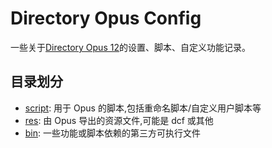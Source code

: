 # Directory Opus Config

一些关于[Directory Opus 12](https://www.gpsoft.com.au/index.html)的设置、脚本、自定义功能记录。

## 目录划分

- [script](/script/): 用于 Opus 的脚本,包括重命名脚本/自定义用户脚本等
- [res](/res/): 由 Opus 导出的资源文件,可能是 dcf 或其他
- [bin](/bin/): 一些功能或脚本依赖的第三方可执行文件
